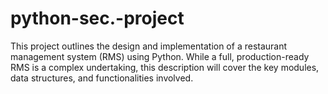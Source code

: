 # python-sec.-project
This project outlines the design and implementation of a restaurant management system (RMS) using Python.  While a full, production-ready RMS is a complex undertaking, this description will cover the key modules, data structures, and functionalities involved.
